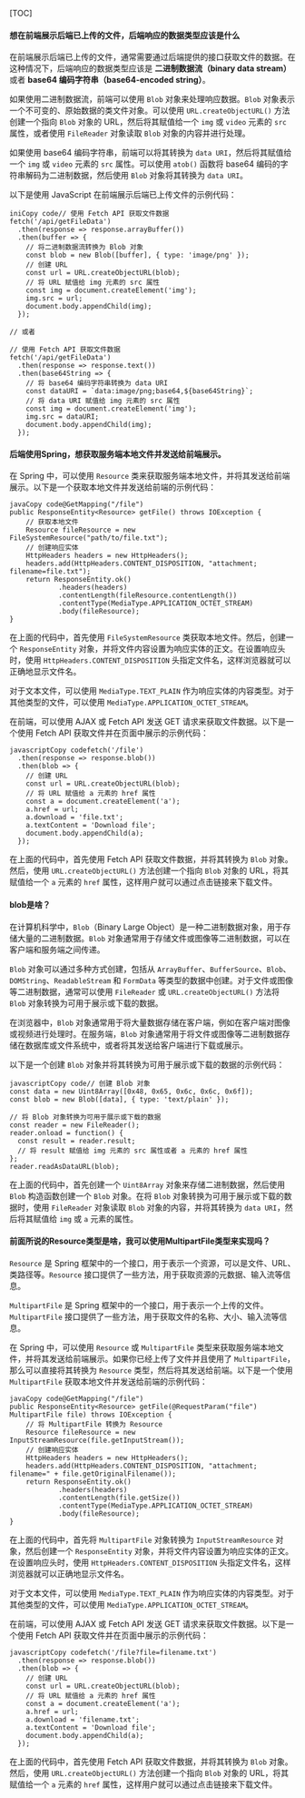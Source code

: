 [TOC]

#### 想在前端展示后端已上传的文件，后端响应的数据类型应该是什么

在前端展示后端已上传的文件，通常需要通过后端提供的接口获取文件的数据。在这种情况下，后端响应的数据类型应该是 **二进制数据流（binary data stream）** 或者 **base64 编码字符串（base64-encoded string）**。

如果使用二进制数据流，前端可以使用 `Blob` 对象来处理响应数据。`Blob` 对象表示一个不可变的、原始数据的类文件对象。可以使用 `URL.createObjectURL()` 方法创建一个指向 `Blob` 对象的 URL，然后将其赋值给一个 `img` 或 `video` 元素的 `src` 属性，或者使用 `FileReader` 对象读取 `Blob` 对象的内容并进行处理。

如果使用 base64 编码字符串，前端可以将其转换为 `data URI`，然后将其赋值给一个 `img` 或 `video` 元素的 `src` 属性。可以使用 `atob()` 函数将 base64 编码的字符串解码为二进制数据，然后使用 `Blob` 对象将其转换为 `data URI`。

以下是使用 JavaScript 在前端展示后端已上传文件的示例代码：

```
iniCopy code// 使用 Fetch API 获取文件数据
fetch('/api/getFileData')
  .then(response => response.arrayBuffer())
  .then(buffer => {
    // 将二进制数据流转换为 Blob 对象
    const blob = new Blob([buffer], { type: 'image/png' });
    // 创建 URL
    const url = URL.createObjectURL(blob);
    // 将 URL 赋值给 img 元素的 src 属性
    const img = document.createElement('img');
    img.src = url;
    document.body.appendChild(img);
  });

// 或者

// 使用 Fetch API 获取文件数据
fetch('/api/getFileData')
  .then(response => response.text())
  .then(base64String => {
    // 将 base64 编码字符串转换为 data URI
    const dataURI = `data:image/png;base64,${base64String}`;
    // 将 data URI 赋值给 img 元素的 src 属性
    const img = document.createElement('img');
    img.src = dataURI;
    document.body.appendChild(img);
  });
```

#### 后端使用Spring，想获取服务端本地文件并发送给前端展示。

在 Spring 中，可以使用 `Resource` 类来获取服务端本地文件，并将其发送给前端展示。以下是一个获取本地文件并发送给前端的示例代码：

```
javaCopy code@GetMapping("/file")
public ResponseEntity<Resource> getFile() throws IOException {
    // 获取本地文件
    Resource fileResource = new FileSystemResource("path/to/file.txt");
    // 创建响应实体
    HttpHeaders headers = new HttpHeaders();
    headers.add(HttpHeaders.CONTENT_DISPOSITION, "attachment; filename=file.txt");
    return ResponseEntity.ok()
            .headers(headers)
            .contentLength(fileResource.contentLength())
            .contentType(MediaType.APPLICATION_OCTET_STREAM)
            .body(fileResource);
}
```

在上面的代码中，首先使用 `FileSystemResource` 类获取本地文件。然后，创建一个 `ResponseEntity` 对象，并将文件内容设置为响应实体的正文。在设置响应头时，使用 `HttpHeaders.CONTENT_DISPOSITION` 头指定文件名，这样浏览器就可以正确地显示文件名。

对于文本文件，可以使用 `MediaType.TEXT_PLAIN` 作为响应实体的内容类型。对于其他类型的文件，可以使用 `MediaType.APPLICATION_OCTET_STREAM`。

在前端，可以使用 AJAX 或 Fetch API 发送 GET 请求来获取文件数据。以下是一个使用 Fetch API 获取文件并在页面中展示的示例代码：

```
javascriptCopy codefetch('/file')
  .then(response => response.blob())
  .then(blob => {
    // 创建 URL
    const url = URL.createObjectURL(blob);
    // 将 URL 赋值给 a 元素的 href 属性
    const a = document.createElement('a');
    a.href = url;
    a.download = 'file.txt';
    a.textContent = 'Download file';
    document.body.appendChild(a);
  });
```

在上面的代码中，首先使用 Fetch API 获取文件数据，并将其转换为 `Blob` 对象。然后，使用 `URL.createObjectURL()` 方法创建一个指向 `Blob` 对象的 URL，将其赋值给一个 `a` 元素的 `href` 属性，这样用户就可以通过点击链接来下载文件。

#### blob是啥？

在计算机科学中，`Blob`（Binary Large Object）是一种二进制数据对象，用于存储大量的二进制数据。`Blob` 对象通常用于存储文件或图像等二进制数据，可以在客户端和服务端之间传递。

`Blob` 对象可以通过多种方式创建，包括从 `ArrayBuffer`、`BufferSource`、`Blob`、`DOMString`、`ReadableStream` 和 `FormData` 等类型的数据中创建。对于文件或图像等二进制数据，通常可以使用 `FileReader` 或 `URL.createObjectURL()` 方法将 `Blob` 对象转换为可用于展示或下载的数据。

在浏览器中，`Blob` 对象通常用于将大量数据存储在客户端，例如在客户端对图像或视频进行处理时。在服务端，`Blob` 对象通常用于将文件或图像等二进制数据存储在数据库或文件系统中，或者将其发送给客户端进行下载或展示。

以下是一个创建 `Blob` 对象并将其转换为可用于展示或下载的数据的示例代码：

```
javascriptCopy code// 创建 Blob 对象
const data = new Uint8Array([0x48, 0x65, 0x6c, 0x6c, 0x6f]);
const blob = new Blob([data], { type: 'text/plain' });

// 将 Blob 对象转换为可用于展示或下载的数据
const reader = new FileReader();
reader.onload = function() {
  const result = reader.result;
  // 将 result 赋值给 img 元素的 src 属性或者 a 元素的 href 属性
};
reader.readAsDataURL(blob);
```

在上面的代码中，首先创建一个 `Uint8Array` 对象来存储二进制数据，然后使用 `Blob` 构造函数创建一个 `Blob` 对象。在将 `Blob` 对象转换为可用于展示或下载的数据时，使用 `FileReader` 对象读取 `Blob` 对象的内容，并将其转换为 `data URI`，然后将其赋值给 `img` 或 `a` 元素的属性。

#### 前面所说的Resource类型是啥，我可以使用MultipartFile类型来实现吗？

`Resource` 是 Spring 框架中的一个接口，用于表示一个资源，可以是文件、URL、类路径等。`Resource` 接口提供了一些方法，用于获取资源的元数据、输入流等信息。

`MultipartFile` 是 Spring 框架中的一个接口，用于表示一个上传的文件。`MultipartFile` 接口提供了一些方法，用于获取文件的名称、大小、输入流等信息。

在 Spring 中，可以使用 `Resource` 或 `MultipartFile` 类型来获取服务端本地文件，并将其发送给前端展示。如果你已经上传了文件并且使用了 `MultipartFile`，那么可以直接将其转换为 `Resource` 类型，然后将其发送给前端。以下是一个使用 `MultipartFile` 获取本地文件并发送给前端的示例代码：

```
javaCopy code@GetMapping("/file")
public ResponseEntity<Resource> getFile(@RequestParam("file") MultipartFile file) throws IOException {
    // 将 MultipartFile 转换为 Resource
    Resource fileResource = new InputStreamResource(file.getInputStream());
    // 创建响应实体
    HttpHeaders headers = new HttpHeaders();
    headers.add(HttpHeaders.CONTENT_DISPOSITION, "attachment; filename=" + file.getOriginalFilename());
    return ResponseEntity.ok()
            .headers(headers)
            .contentLength(file.getSize())
            .contentType(MediaType.APPLICATION_OCTET_STREAM)
            .body(fileResource);
}
```

在上面的代码中，首先将 `MultipartFile` 对象转换为 `InputStreamResource` 对象，然后创建一个 `ResponseEntity` 对象，并将文件内容设置为响应实体的正文。在设置响应头时，使用 `HttpHeaders.CONTENT_DISPOSITION` 头指定文件名，这样浏览器就可以正确地显示文件名。

对于文本文件，可以使用 `MediaType.TEXT_PLAIN` 作为响应实体的内容类型。对于其他类型的文件，可以使用 `MediaType.APPLICATION_OCTET_STREAM`。

在前端，可以使用 AJAX 或 Fetch API 发送 GET 请求来获取文件数据。以下是一个使用 Fetch API 获取文件并在页面中展示的示例代码：

```
javascriptCopy codefetch('/file?file=filename.txt')
  .then(response => response.blob())
  .then(blob => {
    // 创建 URL
    const url = URL.createObjectURL(blob);
    // 将 URL 赋值给 a 元素的 href 属性
    const a = document.createElement('a');
    a.href = url;
    a.download = 'filename.txt';
    a.textContent = 'Download file';
    document.body.appendChild(a);
  });
```

在上面的代码中，首先使用 Fetch API 获取文件数据，并将其转换为 `Blob` 对象。然后，使用 `URL.createObjectURL()` 方法创建一个指向 `Blob` 对象的 URL，将其赋值给一个 `a` 元素的 `href` 属性，这样用户就可以通过点击链接来下载文件。